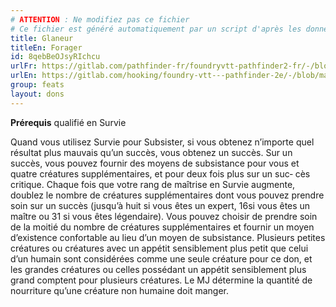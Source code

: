 ```yaml
---
# ATTENTION : Ne modifiez pas ce fichier
# Ce fichier est généré automatiquement par un script d'après les données du module Foundry VTT officiel et de sa traduction
title: Glaneur
titleEn: Forager
id: 8qebBeOJsyRIchcu
urlFr: https://gitlab.com/pathfinder-fr/foundryvtt-pathfinder2-fr/-/blob/master/data/feats/8qebBeOJsyRIchcu.htm
urlEn: https://gitlab.com/hooking/foundry-vtt---pathfinder-2e/-/blob/master/packs/data/feats.db/forager.json
group: feats
layout: dons
---
```

**Prérequis** qualifié en Survie

Quand vous utilisez Survie pour Subsister, si vous obtenez n’importe
quel résultat plus mauvais qu’un succès, vous obtenez un succès. Sur
un succès, vous pouvez fournir des moyens de subsistance pour vous
et quatre créatures supplémentaires, et pour deux fois plus sur un suc‑
cès critique.
Chaque fois que votre rang de maîtrise en Survie augmente, doublez le nombre de créatures supplémentaires dont vous pouvez prendre soin sur un succès (jusqu’à huit si vous êtes un expert, 16si vous êtes un maître ou 31 si vous êtes légendaire). Vous pouvez choisir de prendre soin de la moitié du nombre de créatures supplémentaires et fournir un moyen d’existence confortable au lieu d’un moyen de subsistance. Plusieurs petites créatures ou créatures avec un appétit sensiblement plus petit que celui d’un humain sont considérées comme une seule créature pour ce don, et les grandes créatures ou celles possédant un appétit sensiblement plus grand comptent pour plusieurs créatures. Le MJ détermine la quantité de nourriture qu’une créature non humaine doit manger.


